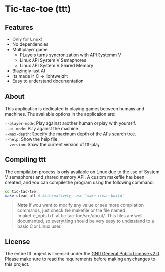 # Tic-tac-toe (ttt)

## Features

- Only for Linux!
- No dependencies
- Multiplayer game
    - PLayers turns syncronization with API Systemm V
    - Linux API System V Semaphores
    - Linux API System V Shared Memory
- Blazingly fast AI
- Its made in C → lightweight
- Easy to understand documentation

## About
This application is dedicated to playing games between humans and machines. The available options in the application are:

`--player-mode`: Play against another human or play with yourself.<br>
`--ai-mode`: Play against the machine.<br>
`--max-depth`: Specify the maximum depth of the AI's search tree.<br>
`--help`: Show the help file.<br>
`--version`: Show the current version of ttt-play.<br>

## Compiling ttt
The compilation process is only available on Linux due to the use of System V semaphores and shared memory API. A custom makefile has been created, and you can compile the program using the following command:

```bash
cd tic-tac-toe
make clean all # Alternatively, use 'make clean-build'
```
> **Note**
> If wou want to modify any value or see more compilation commands, just check the makefile or the file named 'makefile_opts.txt' at tic-tac-toe/src/about/. This files are well documented, so everything should be very easy to understand to a basic C or Linux user.

## License
The entire ttt project is licensed under the [GNU General Public License v2.0](License). Please make sure to read the requirements before making any changes to this project.
